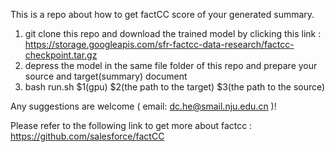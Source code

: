 This is a repo about how to get factCC score of your generated summary.

1. git clone this repo and download the trained model by clicking this link :  https://storage.googleapis.com/sfr-factcc-data-research/factcc-checkpoint.tar.gz
2. depress the model in the same file folder of this repo and prepare your source and target(summary) document
3. bash run.sh $1(gpu) $2(the path to the target) $3(the path to the source) 

Any suggestions are welcome ( email: dc.he@smail.nju.edu.cn )!

Please refer to the following link to get more about factcc :
https://github.com/salesforce/factCC
